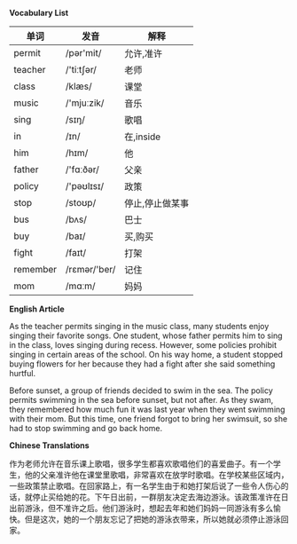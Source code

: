 **Vocabulary List**

| 单词 | 发音 | 解释 |
|------|------|------|
| permit | /pər'mit/ | 允许,准许 |
| teacher | /'tiːtʃər/ | 老师 |
| class | /klæs/ | 课堂 |
| music | /'mjuːzik/ | 音乐 |
| sing | /sɪŋ/ | 歌唱 |
| in | /ɪn/ | 在,inside |
| him | /hɪm/ | 他 |
| father | /'fɑːðər/ | 父亲 |
| policy | /'pəʊlɪsɪ/ | 政策 |
| stop | /stoʊp/ | 停止,停止做某事 |
| bus | /bʌs/ | 巴士 |
| buy | /baɪ/ | 买,购买 |
| fight | /faɪt/ | 打架 |
| remember | /rɛmər/'ber/ | 记住 |
| mom | /mɑːm/ | 妈妈 |

**English Article**

As the teacher permits singing in the music class, many students enjoy singing their favorite songs. One student, whose father permits him to sing in the class, loves singing during recess. However, some policies prohibit singing in certain areas of the school. On his way home, a student stopped buying flowers for her because they had a fight after she said something hurtful.

Before sunset, a group of friends decided to swim in the sea. The policy permits swimming in the sea before sunset, but not after. As they swam, they remembered how much fun it was last year when they went swimming with their mom. But this time, one friend forgot to bring her swimsuit, so she had to stop swimming and go back home.

**Chinese Translations**

作为老师允许在音乐课上歌唱，很多学生都喜欢歌唱他们的喜爱曲子。有一个学生，他的父亲准许他在课堂里歌唱，非常喜欢在放学时歌唱。在学校某些区域内，一些政策禁止歌唱。在回家路上，有一名学生由于和她打架后说了一些令人伤心的话，就停止买给她的花。下午日出前，一群朋友决定去海边游泳。该政策准许在日出前游泳，但不准许之后。他们游泳时，想起去年和她们妈妈一同游泳有多么愉快。但是这次，她的一个朋友忘记了把她的游泳衣带来，所以她就必须停止游泳回家。